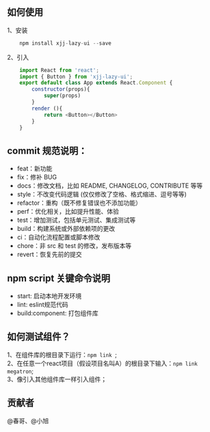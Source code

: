 ## 如何使用
1、安装
```javascript
    npm install xjj-lazy-ui --save
```

2、引入
```javascript
    import React from 'react';
    import { Button } from 'xjj-lazy-ui';
    export default class App extends React.Component {
        constructor(props){
            super(props)
        }
        render (){
            return <Button></Button>
        }
    }
```

## commit 规范说明：
- feat：新功能
- fix：修补 BUG
- docs：修改文档，比如 README, CHANGELOG, CONTRIBUTE 等等
- style：不改变代码逻辑 (仅仅修改了空格、格式缩进、逗号等等)
- refactor：重构（既不修复错误也不添加功能）
- perf：优化相关，比如提升性能、体验
- test：增加测试，包括单元测试、集成测试等
- build：构建系统或外部依赖项的更改
- ci：自动化流程配置或脚本修改
- chore：非 src 和 test 的修改，发布版本等
- revert：恢复先前的提交

## npm script 关键命令说明
- start: 启动本地开发环境
- lint: eslint规范代码
- build:component: 打包组件库

## 如何测试组件？
1、在组件库的根目录下运行：` npm link  `;<br/>
2、在任意一个react项目（假设项目名叫A）的根目录下输入：` npm link megatron `;<br/>
3、像引入其他组件库一样引入组件；

## 贡献者
@春哥、@小旭